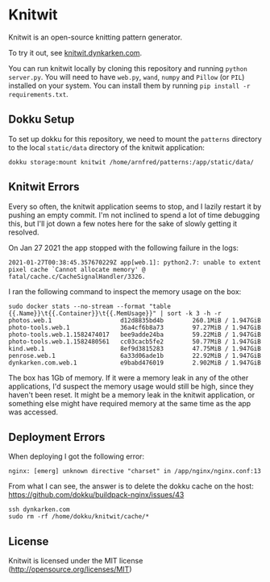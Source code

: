 Knitwit
================

Knitwit is an open-source knitting pattern generator.

To try it out, see [knitwit.dynkarken.com](http://knitwit.dynkarken.com).

You can run knitwit locally by cloning this repository and running ```python server.py```. You will need to have ```web.py```, ```wand```, ```numpy``` and ```Pillow``` (or ```PIL```) installed on your system. You can install them by running ```pip install -r requirements.txt```.

Dokku Setup
-----------

To set up dokku for this repository, we need to mount the `patterns` directory to the local `static/data` directory of the knitwit application:

```
dokku storage:mount knitwit /home/arnfred/patterns:/app/static/data/
```

Knitwit Errors
--------------

Every so often, the knitwit application seems to stop, and I lazily restart it by pushing an empty commit. I'm not inclined to spend a lot of time debugging this, but I'll jot down a few notes here for the sake of slowly getting it resolved.

On Jan 27 2021 the app stopped with the following failure in the logs:

```
2021-01-27T00:38:45.357670229Z app[web.1]: python2.7: unable to extent pixel cache `Cannot allocate memory' @ fatal/cache.c/CacheSignalHandler/3326.
```

I ran the following command to inspect the memory usage on the box:

```
sudo docker stats --no-stream --format "table {{.Name}}\t{{.Container}}\t{{.MemUsage}}" | sort -k 3 -h -r
photos.web.1                   d12d8835bd4b        260.1MiB / 1.947GiB
photo-tools.web.1              36a4cf6b8a73        97.27MiB / 1.947GiB
photo-tools.web.1.1582474017   bee9adde24ba        59.22MiB / 1.947GiB
photo-tools.web.1.1582480561   cc03cacb5fe2        50.77MiB / 1.947GiB
kind.web.1                     8ef9d3815283        47.75MiB / 1.947GiB
penrose.web.1                  6a33d06ade1b        22.92MiB / 1.947GiB
dynkarken.com.web.1            e9babd476019        2.902MiB / 1.947GiB
```

The box has 1Gb of memory. If it were a memory leak in any of the other applications, I'd suspect the memory usage would still be high, since they haven't been reset. It might be a memory leak in the knitwit application, or something else might have required memory at the same time as the app was accessed.

Deployment Errors
-----------------

When deploying I got the following error:

```
nginx: [emerg] unknown directive "charset" in /app/nginx/nginx.conf:13
```

From what I can see, the answer is to delete the dokku cache on the host: https://github.com/dokku/buildpack-nginx/issues/43 

```
ssh dynkarken.com
sudo rm -rf /home/dokku/knitwit/cache/*
```

License
-------

Knitwit is licensed under the MIT license (http://opensource.org/licenses/MIT)

